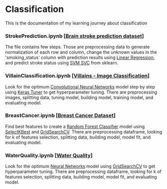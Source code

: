 # Classification
This is the documentation of my learning journey about classification

### StrokePrediction.ipynb [<a href="https://www.kaggle.com/datasets/zzettrkalpakbal/full-filled-brain-stroke-dataset">Brain stroke prediction dataset</a>]
The file contains few steps. Those are preprocessing data to generate normalization of each row and column, change the unknown values in the 'smoking_status' column with prediction results using <a href="https://scikit-learn.org/stable/modules/generated/sklearn.linear_model.LinearRegression.html">Linear Regression</a>, and predict stroke status using <a href="https://scikit-learn.org/stable/modules/generated/sklearn.svm.SVC.html">SVM SVC</a> from sklearn.

### VillainClassification.ipynb [<a href="https://www.kaggle.com/datasets/rogeriovaz/villains-image-classification">Villains - Image Classification</a>]
Look for the optimum <a href="https://www.tensorflow.org/tutorials/images/cnn">Convolutional Neural Networks</a> model step by step using <a href="https://www.tensorflow.org/tutorials/keras/keras_tuner">Keras Tuner</a> to get hyperparameter tuning. There are preprocessing images, splitting data, tuning model, building model, training model, and evaluating model. 

### BreastCancer.ipynb [<a href="https://www.kaggle.com/datasets/yasserh/breast-cancer-dataset">Breast Cancer Dataset</a>]
Find best features to create a <a href="https://scikit-learn.org/stable/modules/generated/sklearn.ensemble.RandomForestClassifier.html">Random Forest Classifier</a> model using <a href="https://scikit-learn.org/stable/modules/generated/sklearn.feature_selection.SelectKBest.html">SelectKBest</a> and <a href="https://scikit-learn.org/stable/modules/generated/sklearn.model_selection.GridSearchCV.html">GridSearchCV</a>. There are preprocessing dataframe, looking for k of features selection, splitting data, building model, model fit, and evaluating model. 

### WaterQuality.ipynb [<a href="https://www.kaggle.com/datasets/adityakadiwal/water-potability">Water Quality</a>]
Look for the optimum <a href="https://scikit-learn.org/stable/modules/generated/sklearn.neural_network.MLPClassifier.html">Neural Networks</a> model using <a href="https://scikit-learn.org/stable/modules/generated/sklearn.model_selection.GridSearchCV.html">GridSearchCV</a> to get hyperparameter tuning. There are preprocessing dataframe, looking for k of features selection, splitting data, building model, model fit, and evaluating model. 
